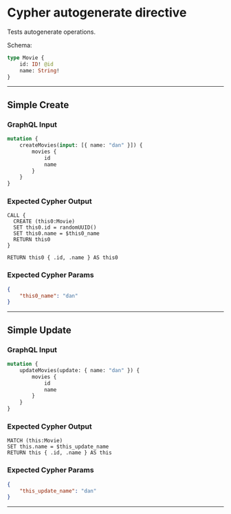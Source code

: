 # Cypher autogenerate directive

Tests autogenerate operations.

Schema:

```graphql
type Movie {
    id: ID! @id
    name: String!
}
```

---

## Simple Create

### GraphQL Input

```graphql
mutation {
    createMovies(input: [{ name: "dan" }]) {
        movies {
            id
            name
        }
    }
}
```

### Expected Cypher Output

```cypher
CALL {
  CREATE (this0:Movie)
  SET this0.id = randomUUID()
  SET this0.name = $this0_name
  RETURN this0
}

RETURN this0 { .id, .name } AS this0
```

### Expected Cypher Params

```json
{
    "this0_name": "dan"
}
```

---

## Simple Update

### GraphQL Input

```graphql
mutation {
    updateMovies(update: { name: "dan" }) {
        movies {
            id
            name
        }
    }
}
```

### Expected Cypher Output

```cypher
MATCH (this:Movie)
SET this.name = $this_update_name
RETURN this { .id, .name } AS this
```

### Expected Cypher Params

```json
{
    "this_update_name": "dan"
}
```

---
